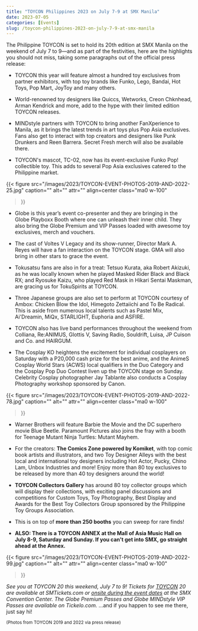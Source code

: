 ```yaml
---
title: "TOYCON Philippines 2023 on July 7-9 at SMX Manila"
date: 2023-07-05
categories: [Events]
slug: /toycon-philippines-2023-on-july-7-9-at-smx-manila
---
```


The Philippine TOYCON is set to hold its 20th edition at SMX Manila on the weekend of July 7 to 9—and as part of the festivities, here are the highlights you should not miss, taking some paragraphs out of the official press release:

- TOYCON this year will feature almost a hundred toy exclusives from partner exhibitors, with top toy brands like Funko, Lego, Bandai, Hot Toys, Pop Mart, JoyToy and many others.

- World-renowned toy designers like Quiccs, Wetworks, Creon Chknhead, Arman Kendrick and more, add to the hype with their limited edition TOYCON releases.

- MINDstyle partners with TOYCON to bring another FanXperience to Manila, as it brings the latest trends in art toys plus Pop Asia exclusives. Fans also get to interact with top creators and designers like Punk Drunkers and Reen Barrera. Secret Fresh merch will also be available there.

- TOYCON's mascot, TC-02, now has its event-exclusive Funko Pop! collectible toy. This adds to several Pop Asia exclusives catered to the Philippine market.

{{< figure
  src="/images/2023/TOYCON-EVENT-PHOTOS-2019-AND-2022-25.jpg"
  caption=""
  alt="" attr="" 
  align=center class="ma0 w-100"
>}}

- Globe is this year’s event co-presenter and they are bringing in the Globe Playboxx Booth where one can unleash their inner child. They also bring the Globe Premium and VIP Passes loaded with awesome toy exclusives, merch and vouchers.

- The cast of Voltes V Legacy and its show-runner, Director Mark A. Reyes will have a fan interaction on the TOYCON stage. GMA will also bring in other stars to grace the event.

- Tokusatsu fans are also in for a treat: Tetsuo Kurata, aka Robert Akizuki, as he was locally known when he played Masked Rider Black and Black RX; and Ryosuke Kaizu, who played Red Mask in Hikari Sentai Maskman, are gracing us for TokuSpirits at TOYCON.

- Three Japanese groups are also set to perform at TOYCON courtesy of Ambox: Chicken Blow the Idol, Himegoto Zettaiichi and To Be Radical. This is aside from numerous local talents such as Pastel Mix, Ai'Dreamin, MiQx, STARLIGHT, Euphoria and ASFIRE.

- TOYCON also has live band performances throughout the weekend from Colliana, Re:ANIMUS, Glottis V, Saving Radio, Souldrift, Luisa, JP Cuison and Co. and HAIRGUM.

- The Cosplay KO heightens the excitement for individual cosplayers on Saturday with a P20,000 cash prize for the best anime, and the AnimeS Cosplay World Stars (ACWS) local qualifiers in the Duo Category and the Cosplay Pop Duo Contest liven up the TOYCON stage on Sunday. Celebrity Cosplay photographer Jay Tablante also conducts a Cosplay Photography workshop sponsored by Canon.

{{< figure
  src="/images/2023/TOYCON-EVENT-PHOTOS-2019-AND-2022-78.jpg"
  caption=""
  alt="" attr="" 
  align=center class="ma0 w-100"
>}}

- Warner Brothers will feature Barbie the Movie and the DC superhero movie Blue Beetle. Paramount Pictures also joins the fray with a booth for Teenage Mutant Ninja Turtles: Mutant Mayhem.

- For the creators: **The Comics Zone powered by Komiket**, with top comic book artists and illustrators, and two Toy Designer Alleys with the best local and international toy designers including Hot Actor, Pucky, Chino Lam, Unbox Industries and more! Enjoy more than 80 toy exclusives to be released by more than 40 toy designers around the world!

- **TOYCON Collectors Gallery** has around 80 toy collector groups which will display their collections, with exciting panel discussions and competitions for Custom Toys, Toy Photography, Best Display and Awards for the Best Toy Collectors Group sponsored by the Philippine Toy Groups Association.

- This is on top of **more than 250 booths** you can sweep for rare finds!

- **ALSO: There is a TOYCON ANNEX at the Mall of Asia Music Hall on July 8-9, Saturday and Sunday. If you can't get into SMX, go straight ahead at the Annex.**

{{< figure
  src="/images/2023/TOYCON-EVENT-PHOTOS-2019-AND-2022-99.jpg"
  caption=""
  alt="" attr="" 
  align=center class="ma0 w-100"
>}}

_See you at TOYCON 20 this weekend, July 7 to 9! Tickets for [TOYCON](https://www.toyconph.com/) 20 are available at SMTickets.com or [onsite during the event dates](https://www.facebook.com/toyconph/posts/666617228822590?_rdc=1&_rdr) at the SMX Convention Center. The Globe Premium Passes and Globe MINDstyle VIP Passes are available on Tickelo.com._ ...and if you happen to see me there, just say hi!

<small>(Photos from TOYCON 2019 and 2022 via press release)</small>
